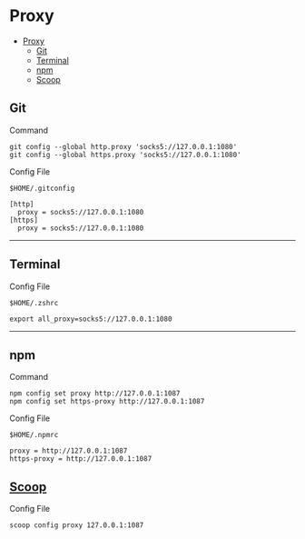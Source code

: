 # Proxy

- [Proxy](#proxy)
  - [Git](#git)
  - [Terminal](#terminal)
  - [npm](#npm)
  - [Scoop](#scoop)

## Git

Command

```shell
git config --global http.proxy 'socks5://127.0.0.1:1080'
git config --global https.proxy 'socks5://127.0.0.1:1080'
```

Config File

```shell
$HOME/.gitconfig
```

```shell
[http]
  proxy = socks5://127.0.0.1:1080
[https]
  proxy = socks5://127.0.0.1:1080
```

---

## Terminal

Config File

```shell
$HOME/.zshrc
```

```shell
export all_proxy=socks5://127.0.0.1:1080
```

---

## npm

Command

```shell
npm config set proxy http://127.0.0.1:1087
npm config set https-proxy http://127.0.0.1:1087
```

Config File

```shell
$HOME/.npmrc
```

```shell
proxy = http://127.0.0.1:1087
https-proxy = http://127.0.0.1:1087
```

## [Scoop](https://github.com/lukesampson/scoop/wiki/Using-Scoop-behind-a-proxy)

Config File

```shell
scoop config proxy 127.0.0.1:1087
```
